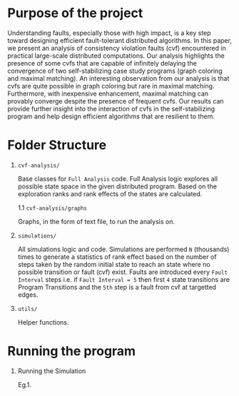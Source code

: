# Purpose of the project

Understanding faults, especially those with high impact, is a key step toward designing efficient fault-tolerant distributed algorithms. In this paper, we present an analysis of consistency violation faults (cvf) encountered in practical large-scale distributed computations. Our analysis highlights the presence of some cvfs that are capable of infinitely delaying the convergence of two self-stabilizing case study programs (graph coloring and maximal matching). An interesting observation from our analysis is that cvfs are quite possible in graph coloring but rare in maximal matching. Furthermore, with inexpensive enhancement, maximal matching can provably converge despite the presence of frequent cvfs. Our results can provide further insight into the interaction of cvfs in the self-stabilizing program and help design efficient algorithms that are resilient to them.


# Folder Structure


1. `cvf-analysis/`

    Base classes for `Full Analysis` code. Full Analysis logic explores all possible state space in the given distributed program. Based on the exploration ranks and rank effects of the states are calculated.

   1.1 `cvf-analysis/graphs`

      Graphs, in the form of text file, to run the analysis on.
    
    
    
1. `simulations/`

    All simulations logic and code. Simulations are performed `N` (thousands) times to generate a statistics of rank effect based on the number of steps taken by the random initial state to reach an state where no possible transition or fault (cvf) exist. Faults are introduced every `Fault Interval` steps i.e. if `Fault Interval = 5` then first `4` state transitions are Program Transitions and the `5th` step is a fault from cvf at targetted edges.
    
1. `utils/`

    Helper functions.


# Running the program
  
  1. Running the Simulation

     Eg.1. 

